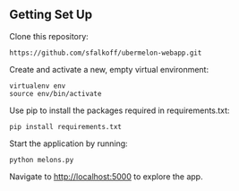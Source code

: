 Getting Set Up
--------------

Clone this repository: 
```
https://github.com/sfalkoff/ubermelon-webapp.git
```

Create and activate a new, empty virtual environment:
```
virtualenv env
source env/bin/activate
```

Use pip to install the packages required in requirements.txt: 
```
pip install requirements.txt
```

Start the application by running:
```
python melons.py
```

Navigate to [http://localhost:5000](http://localhost:5000) to explore the app.



